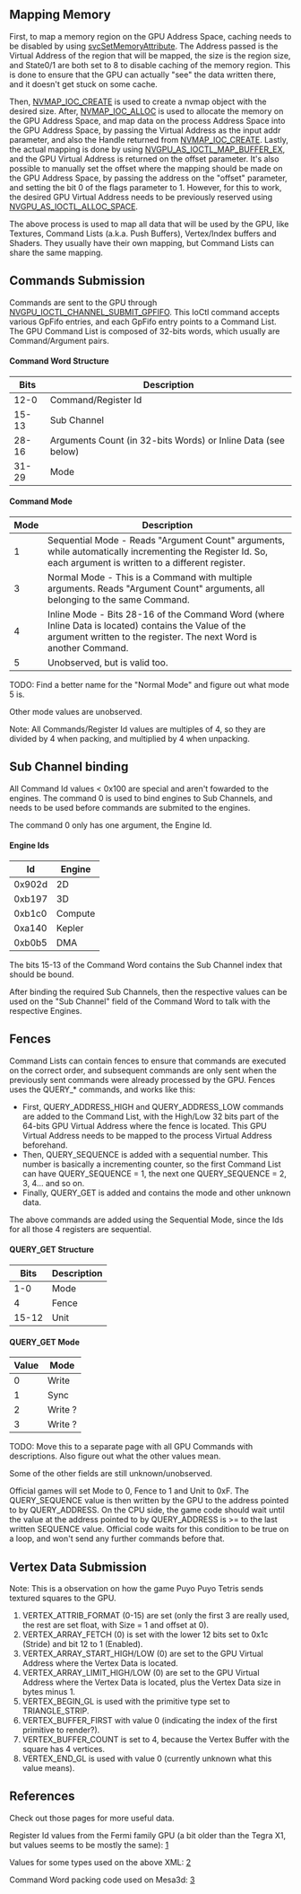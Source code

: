 ## Mapping Memory

First, to map a memory region on the GPU Address Space, caching needs to
be disabled by using
[svcSetMemoryAttribute](SVC#svcSetMemoryAttribute.md##svcSetMemoryAttribute "wikilink").
The Address passed is the Virtual Address of the region that will be
mapped, the size is the region size, and State0/1 are both set to 8 to
disable caching of the memory region. This is done to ensure that the
GPU can actually "see" the data written there, and it doesn't get stuck
on some cache.

Then,
[NVMAP\_IOC\_CREATE](NV%20services#NVMAP%20IOC%20CREATE.md##NVMAP_IOC_CREATE "wikilink")
is used to create a nvmap object with the desired size. After,
[NVMAP\_IOC\_ALLOC](NV%20services#NVMAP%20IOC%20ALLOC.md##NVMAP_IOC_ALLOC "wikilink")
is used to allocate the memory on the GPU Address Space, and map data on
the process Address Space into the GPU Address Space, by passing the
Virtual Address as the input addr parameter, and also the Handle
returned from
[NVMAP\_IOC\_CREATE](NV%20services#NVMAP%20IOC%20CREATE.md##NVMAP_IOC_CREATE "wikilink").
Lastly, the actual mapping is done by using
[NVGPU\_AS\_IOCTL\_MAP\_BUFFER\_EX](NV%20services#NVGPU%20AS%20IOCTL%20MAP%20BUFFER%20EX.md##NVGPU_AS_IOCTL_MAP_BUFFER_EX "wikilink"),
and the GPU Virtual Address is returned on the offset parameter. It's
also possible to manually set the offset where the mapping should be
made on the GPU Address Space, by passing the address on the "offset"
parameter, and setting the bit 0 of the flags parameter to 1. However,
for this to work, the desired GPU Virtual Address needs to be previously
reserved using
[NVGPU\_AS\_IOCTL\_ALLOC\_SPACE](NV%20services#NVGPU%20AS%20IOCTL%20ALLOC%20SPACE.md##NVGPU_AS_IOCTL_ALLOC_SPACE "wikilink").

The above process is used to map all data that will be used by the GPU,
like Textures, Command Lists (a.k.a. Push Buffers), Vertex/Index buffers
and Shaders. They usually have their own mapping, but Command Lists can
share the same mapping.

## Commands Submission

Commands are sent to the GPU through
[NVGPU\_IOCTL\_CHANNEL\_SUBMIT\_GPFIFO](NV%20services#NVGPU%20IOCTL%20CHANNEL%20SUBMIT%20GPFIFO.md##NVGPU_IOCTL_CHANNEL_SUBMIT_GPFIFO "wikilink").
This IoCtl command accepts various GpFifo entries, and each GpFifo entry
points to a Command List. The GPU Command List is composed of 32-bits
words, which usually are Command/Argument
pairs.

#### Command Word Structure

| Bits  | Description                                                   |
| ----- | ------------------------------------------------------------- |
| 12-0  | Command/Register Id                                           |
| 15-13 | Sub Channel                                                   |
| 28-16 | Arguments Count (in 32-bits Words) or Inline Data (see below) |
| 31-29 | Mode                                                          |

#### Command Mode

| Mode | Description                                                                                                                                                               |
| ---- | ------------------------------------------------------------------------------------------------------------------------------------------------------------------------- |
| 1    | Sequential Mode - Reads "Argument Count" arguments, while automatically incrementing the Register Id. So, each argument is written to a different register.               |
| 3    | Normal Mode - This is a Command with multiple arguments. Reads "Argument Count" arguments, all belonging to the same Command.                                             |
| 4    | Inline Mode - Bits 28-16 of the Command Word (where Inline Data is located) contains the Value of the argument written to the register. The next Word is another Command. |
| 5    | Unobserved, but is valid too.                                                                                                                                             |

TODO: Find a better name for the "Normal Mode" and figure out what mode
5 is.

Other mode values are unobserved.

Note: All Commands/Register Id values are multiples of 4, so they are
divided by 4 when packing, and multiplied by 4 when unpacking.

## Sub Channel binding

All Command Id values \< 0x100 are special and aren't fowarded to the
engines. The command 0 is used to bind engines to Sub Channels, and
needs to be used before commands are submited to the engines.

The command 0 only has one argument, the Engine Id.

#### Engine Ids

| Id     | Engine  |
| ------ | ------- |
| 0x902d | 2D      |
| 0xb197 | 3D      |
| 0xb1c0 | Compute |
| 0xa140 | Kepler  |
| 0xb0b5 | DMA     |

The bits 15-13 of the Command Word contains the Sub Channel index that
should be bound.

After binding the required Sub Channels, then the respective values can
be used on the "Sub Channel" field of the Command Word to talk with the
respective Engines.

## Fences

Command Lists can contain fences to ensure that commands are executed on
the correct order, and subsequent commands are only sent when the
previously sent commands were already processed by the GPU. Fences uses
the QUERY\_\* commands, and works like this:

  - First, QUERY\_ADDRESS\_HIGH and QUERY\_ADDRESS\_LOW commands are
    added to the Command List, with the High/Low 32 bits part of the
    64-bits GPU Virtual Address where the fence is located. This GPU
    Virtual Address needs to be mapped to the process Virtual Address
    beforehand.
  - Then, QUERY\_SEQUENCE is added with a sequential number. This number
    is basically a incrementing counter, so the first Command List can
    have QUERY\_SEQUENCE = 1, the next one QUERY\_SEQUENCE = 2, 3, 4...
    and so on.
  - Finally, QUERY\_GET is added and contains the mode and other unknown
    data.

The above commands are added using the Sequential Mode, since the Ids
for all those 4 registers are sequential.

#### QUERY\_GET Structure

| Bits  | Description |
| ----- | ----------- |
| 1-0   | Mode        |
| 4     | Fence       |
| 15-12 | Unit        |

#### QUERY\_GET Mode

| Value | Mode    |
| ----- | ------- |
| 0     | Write   |
| 1     | Sync    |
| 2     | Write ? |
| 3     | Write ? |

TODO: Move this to a separate page with all GPU Commands with
descriptions. Also figure out what the other values mean.

Some of the other fields are still unknown/unobserved.

Official games will set Mode to 0, Fence to 1 and Unit to 0xF. The
QUERY\_SEQUENCE value is then written by the GPU to the address pointed
to by QUERY\_ADDRESS. On the CPU side, the game code should wait until
the value at the address pointed to by QUERY\_ADDRESS is \>= to the last
written SEQUENCE value. Official code waits for this condition to be
true on a loop, and won't send any further commands before that.

## Vertex Data Submission

Note: This is a observation on how the game Puyo Puyo Tetris sends
textured squares to the GPU.

1.  VERTEX\_ATTRIB\_FORMAT (0-15) are set (only the first 3 are really
    used, the rest are set float, with Size = 1 and offset at 0).
2.  VERTEX\_ARRAY\_FETCH (0) is set with the lower 12 bits set to 0x1c
    (Stride) and bit 12 to 1 (Enabled).
3.  VERTEX\_ARRAY\_START\_HIGH/LOW (0) are set to the GPU Virtual
    Address where the Vertex Data is located.
4.  VERTEX\_ARRAY\_LIMIT\_HIGH/LOW (0) are set to the GPU Virtual
    Address where the Vertex Data is located, plus the Vertex Data size
    in bytes minus 1.
5.  VERTEX\_BEGIN\_GL is used with the primitive type set to
    TRIANGLE\_STRIP.
6.  VERTEX\_BUFFER\_FIRST with value 0 (indicating the index of the
    first primitive to render?).
7.  VERTEX\_BUFFER\_COUNT is set to 4, because the Vertex Buffer with
    the square has 4 vertices.
8.  VERTEX\_END\_GL is used with value 0 (currently unknown what this
    value means).

## References

Check out those pages for more useful data.

Register Id values from the Fermi family GPU (a bit older than the Tegra
X1, but values seems to be mostly the same):
[1](https://github.com/envytools/envytools/blob/master/rnndb/graph/gf100_3d.xml)

Values for some types used on the above XML:
[2](https://github.com/envytools/envytools/blob/master/rnndb/graph/nv_3ddefs.xml)

Command Word packing code used on Mesa3d:
[3](https://cgit.freedesktop.org/mesa/mesa/tree/src/gallium/drivers/nouveau/nvc0/nvc0_winsys.h)
